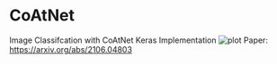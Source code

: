 # CoAtNet
 Image Classifcation with CoAtNet Keras Implementation
![plot](https://github.com/Keremm1/CoAtNet/assets/113975041/8d406848-ed70-4961-9eff-19050d468731)
Paper: https://arxiv.org/abs/2106.04803
